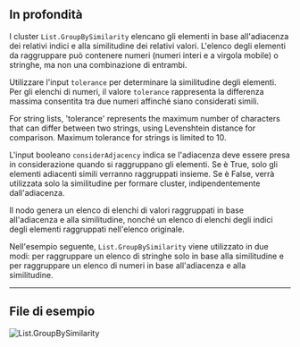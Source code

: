 ## In profondità
I cluster `List.GroupBySimilarity` elencano gli elementi in base all'adiacenza dei relativi indici e alla similitudine dei relativi valori. L'elenco degli elementi da raggruppare può contenere numeri (numeri interi e a virgola mobile) o stringhe, ma non una combinazione di entrambi.

Utilizzare l'input `tolerance` per determinare la similitudine degli elementi. Per gli elenchi di numeri, il valore `tolerance` rappresenta la differenza massima consentita tra due numeri affinché siano considerati simili.

For string lists, 'tolerance' represents the maximum number of characters that can differ between two strings, using Levenshtein distance for comparison. Maximum tolerance for strings is limited to 10.

L'input booleano `considerAdjacency` indica se l'adiacenza deve essere presa in considerazione quando si raggruppano gli elementi. Se è True, solo gli elementi adiacenti simili verranno raggruppati insieme. Se è False, verrà utilizzata solo la similitudine per formare cluster, indipendentemente dall'adiacenza.

Il nodo genera un elenco di elenchi di valori raggruppati in base all'adiacenza e alla similitudine, nonché un elenco di elenchi degli indici degli elementi raggruppati nell'elenco originale.

Nell'esempio seguente, `List.GroupBySimilarity` viene utilizzato in due modi: per raggruppare un elenco di stringhe solo in base alla similitudine e per raggruppare un elenco di numeri in base all'adiacenza e alla similitudine.
___
## File di esempio

![List.GroupBySimilarity](./DSCore.List.GroupBySimilarity_img.jpg)
